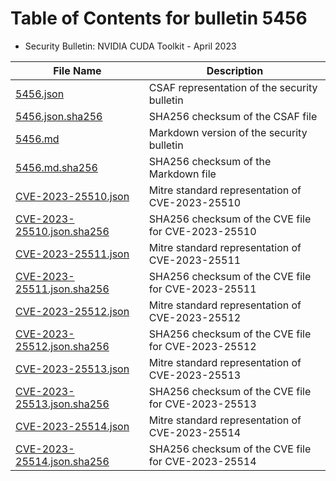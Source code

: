 # Table of Contents for bulletin 5456

 - Security Bulletin: NVIDIA CUDA Toolkit - April 2023

| File Name | Description |
|-----------|-------------|
| [5456.json](5456.json) | CSAF representation of the security bulletin |
| [5456.json.sha256](5456.json.sha256) | SHA256 checksum of the CSAF file |
| [5456.md](5456.md) | Markdown version of the security bulletin |
| [5456.md.sha256](5456.md.sha256) | SHA256 checksum of the Markdown file |
| [CVE-2023-25510.json](CVE-2023-25510.json) | Mitre standard representation of CVE-2023-25510 |
| [CVE-2023-25510.json.sha256](CVE-2023-25510.json.sha256) | SHA256 checksum of the CVE file for CVE-2023-25510 |
| [CVE-2023-25511.json](CVE-2023-25511.json) | Mitre standard representation of CVE-2023-25511 |
| [CVE-2023-25511.json.sha256](CVE-2023-25511.json.sha256) | SHA256 checksum of the CVE file for CVE-2023-25511 |
| [CVE-2023-25512.json](CVE-2023-25512.json) | Mitre standard representation of CVE-2023-25512 |
| [CVE-2023-25512.json.sha256](CVE-2023-25512.json.sha256) | SHA256 checksum of the CVE file for CVE-2023-25512 |
| [CVE-2023-25513.json](CVE-2023-25513.json) | Mitre standard representation of CVE-2023-25513 |
| [CVE-2023-25513.json.sha256](CVE-2023-25513.json.sha256) | SHA256 checksum of the CVE file for CVE-2023-25513 |
| [CVE-2023-25514.json](CVE-2023-25514.json) | Mitre standard representation of CVE-2023-25514 |
| [CVE-2023-25514.json.sha256](CVE-2023-25514.json.sha256) | SHA256 checksum of the CVE file for CVE-2023-25514 |
